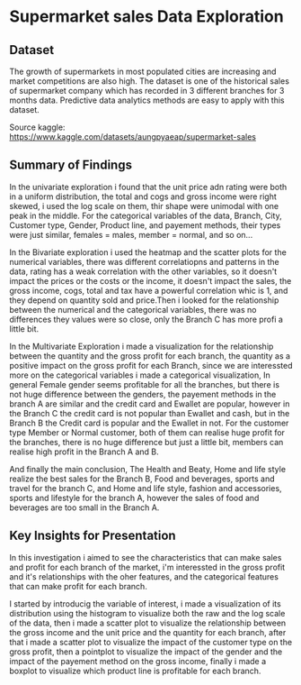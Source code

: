 # Supermarket sales Data Exploration


## Dataset

The growth of supermarkets in most populated cities are increasing and market 
competitions are also high. The dataset is one of the historical sales of 
supermarket company which has recorded in 3 different branches for 3 months 
data. Predictive data analytics methods are easy to apply with this dataset.

Source kaggle: https://www.kaggle.com/datasets/aungpyaeap/supermarket-sales


## Summary of Findings

In the univariate exploration i found that the unit price adn rating were both 
in a uniform distribution, the total and cogs and gross income were right skewed, 
i used the log scale on them, thir shape were unimodal with one peak in the middle. 
For the categorical variables of the data, Branch, City, Customer type, Gender, 
Product line, and payement methods, their types were just similar, females = males, 
member = normal, and so on...

In the Bivariate exploration i used the heatmap and the scatter plots for the 
numerical variables, there was different correlatiopns and patterns in the data, 
rating has a weak correlation with the other variables, so it doesn't impact 
the prices or the costs or the income, it doesn't impact the sales, the gross 
income, cogs, total and tax have a powerful correlation whic is 1, and they depend 
on quantity sold and price.Then i looked for the relationship between the numerical 
and the categorical variables, there was no differences they values were so 
close, only the Branch C has more profi a little bit.

In the Multivariate Exploration i made a visualization for the relationship between 
the quantity and the gross profit for each branch, the quantity as a positive impact 
on the gross profit for each Branch, since we are interessted more on the categorical 
variables i made a categorical visualization, In general Female gender seems profitable 
for all the branches, but there is not huge difference between the genders, the payement 
methods in the branch A are similar and the credit card and Ewallet are popular, however 
in the Branch C the credit card is not popular than Ewallet and cash, but in the Branch B 
the Credit card is popular and the Ewallet in not. For the customer type Member or Normal 
customer, both of them can realise huge profit for the branches, there is no huge difference 
but just a little bit, members can realise high profit in the Branch A and B.

And finally the main conclusion, The Health and Beaty, Home and life style realize 
the best sales for the Branch B, Food and beverages, sports and travel for the branch C, 
and Home and life style, fashion and accessories, sports and lifestyle for the branch A, 
however the sales of food and beverages are too small in the Branch A.


## Key Insights for Presentation

In this investigation i aimed to see the characteristics that can make sales 
and profit for each branch of the market, i'm interessted in the gross profit 
and it's relationships with the oher features, and the categorical features that
can make profit for each branch.

I started by introducig the variable of interest, i made a visualization of 
its distribution using the histogram to visualize both the raw and the log 
scale of the data, then i made a scatter plot to visualize the relationship 
between the gross income and the unit price and  the quantity for each branch,
after that i made a scatter plot to visualize the impact of the customer type
on the gross profit, then a pointplot to visualize the impact of the gender and 
the impact of the payement method on the gross income, finally i made a boxplot 
to visualize which product line is profitable for each branch.

